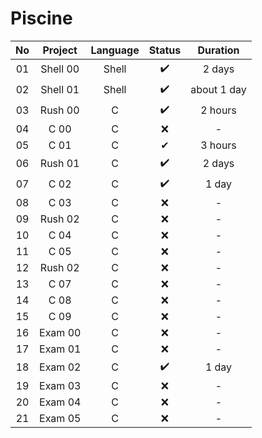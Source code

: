 # Piscine
| No |   Project  | Language | Status |   Duration  |
|:--:|:----------:|:--------:|:------:|:-----------:|
| 01 | Shell 00   |   Shell  |    ✔️   |      2 days |
| 02 | Shell 01   |   Shell  |    ✔️   | about 1 day |
| 03 | Rush 00    |     C    |    ✔️   |     2 hours |
| 04 | C 00       |     C    |    ❌   |           - |
| 05 | C 01       |     C    |    ✔   |     3 hours |
| 06 | Rush 01    |     C    |    ✔️   |      2 days |
| 07 | C 02       |     C    |    ✔️   |       1 day |
| 08 | C 03       |     C    |    ❌   |           - |
| 09 | Rush 02    |     C    |    ❌   |           - |
| 10 | C 04       |     C    |    ❌   |           - |
| 11 | C 05       |     C    |    ❌   |           - |
| 12 | Rush 02    |     C    |    ❌   |           - |
| 13 | C 07       |     C    |    ❌   |           - |
| 14 | C 08       |     C    |    ❌   |           - |
| 15 | C 09       |     C    |    ❌   |           - |
| 16  | Exam 00    |     C    |    ❌   |           - |
| 17 | Exam 01    |     C    |    ❌   |           - |
| 18 | Exam 02    |     C    |    ✔️   |        1 day |
| 19 | Exam 03    |     C    |    ❌   |           - |
| 20 | Exam 04    |     C    |    ❌   |           - |
| 21 | Exam 05    |     C    |    ❌   |           - |
